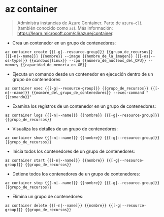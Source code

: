 # az container

> Administra instancias de Azure Container.
> Parte de `azure-cli` (también conocido como `az`).
> Más información: <https://learn.microsoft.com/cli/azure/container>.

- Crea un contenedor en un grupo de contenedores:

`az container create {{[-g|--resource-group]}} {{grupo_de_recursos}} {{[-n|--name]}} {{nombre}} --image {{nombre_de_la_imagen}} {{[-os|--os-type]}} {{windows|linux}} --cpu {{número_de_núcleos_del_CPU}} --memory {{capacidad_de_memoria_en_GB}}`

- Ejecuta un comando desde un contenedor en ejecución dentro de un grupo de contenedores:

`az container exec {{[-g|--resource-group]}} {{grupo_de_recursos}} {{[-n|--name]}} {{nombre_del_grupo_de_contenedores}} --exec-command "{{comando}}"`

- Examina los registros de un contenedor en un grupo de contenedores:

`az container logs {{[-n|--name]}} {{nombre}} {{[-g|--resource-group]}} {{grupo_de_recursos}}`

- Visualiza los detalles de un grupo de contenedores:

`az container show {{[-n|--name]}} {{nombre}} {{[-g|--resource-group]}} {{grupo_de_recursos}}`

- Inicia todos los contenedores de un grupo de contenedores:

`az container start {{[-n|--name]}} {{nombre}} {{[-g|--resource-group]}} {{grupo_de_recursos}}`

- Detiene todos los contenedores de un grupo de contenedores:

`az container stop {{[-n|--name]}} {{nombre}} {{[-g|--resource-group]}} {{grupo_de_recursos}}`

- Elimina un grupo de contenedores:

`az container delete {{[-n|--name]}} {{nombre}} {{[-g|--resource-group]}} {{grupo_de_recursos}}`
